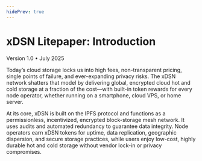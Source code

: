 ```yaml
---
hidePrev: true
---
```


# xDSN Litepaper: Introduction

Version 1.0 • July 2025

Today’s cloud storage locks us into high fees, non-transparent pricing, single points of failure, and ever-expanding privacy risks. The xDSN network shatters that model by delivering global, encrypted cloud hot and cold storage at a fraction of the cost—with built-in token rewards for every node operator, whether running on a smartphone, cloud VPS, or home server.

At its core, xDSN is built on the IPFS protocol and functions as a permissionless, incentivized, encrypted block-storage mesh network. It uses audits and automated redundancy to guarantee data integrity. Node operators earn xDSN tokens for uptime, data replication, geographic dispersion, and secure storage practices, while users enjoy low-cost, highly durable hot and cold storage without vendor lock-in or privacy compromises.
